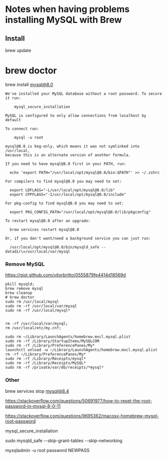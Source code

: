# Notes when having problems installing MySQL with Brew

## Install

brew update
# brew doctor
brew install mysql@8.0

```
We've installed your MySQL database without a root password. To secure it run:

    mysql_secure_installation

MySQL is configured to only allow connections from localhost by default

To connect run:

    mysql -u root

mysql@8.0 is keg-only, which means it was not symlinked into /usr/local,
because this is an alternate version of another formula.

If you need to have mysql@8.0 first in your PATH, run:

  echo 'export PATH="/usr/local/opt/mysql@8.0/bin:$PATH"' >> ~/.zshrc

For compilers to find mysql@8.0 you may need to set:

  export LDFLAGS="-L/usr/local/opt/mysql@8.0/lib"
  export CPPFLAGS="-I/usr/local/opt/mysql@8.0/include"

For pkg-config to find mysql@8.0 you may need to set:

  export PKG_CONFIG_PATH="/usr/local/opt/mysql@8.0/lib/pkgconfig"

To restart mysql@8.0 after an upgrade:

  brew services restart mysql@8.0

Or, if you don't want/need a background service you can just run:

  /usr/local/opt/mysql@8.0/bin/mysqld_safe --datadir\=/usr/local/var/mysql
```

### Remove MySQL
https://gist.github.com/vitorbritto/0555879fe4414d18569d
```
pkill mysqld;
brew remove mysql
brew cleanup
# brew doctor
sudo rm /usr/local/mysql
sudo rm -rf /usr/local/var/mysql
sudo rm -rf /usr/local/mysql*


rm -rf /usr/local/var/mysql;
rm /usr/local/etc/my.cnf;

sudo rm ~/Library/LaunchAgents/homebrew.mxcl.mysql.plist
sudo rm -rf /Library/StartupItems/MySQLCOM
sudo rm -rf /Library/PreferencePanes/My*
launchctl unload -w ~/Library/LaunchAgents/homebrew.mxcl.mysql.plist
rm -rf ~/Library/PreferencePanes/My*
sudo rm -rf /Library/Receipts/mysql*
sudo rm -rf /Library/Receipts/MySQL*
sudo rm -rf /private/var/db/receipts/*mysql*
```


### Other

brew services stop mysql@8.4


https://stackoverflow.com/questions/50691977/how-to-reset-the-root-password-in-mysql-8-0-11

https://stackoverflow.com/questions/9695362/macosx-homebrew-mysql-root-password

mysql_secure_installation

sudo mysqld_safe --skip-grant-tables --skip-networking

mysqladmin -u root password NEWPASS



